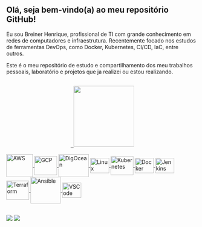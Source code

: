 ## Olá, seja bem-vindo(a) ao meu repositório GitHub!

Eu sou Breiner Henrique, profissional de TI com grande conhecimento em redes de computadores e infraestrutura. Recentemente focado nos estudos de ferramentas DevOps, como Docker, Kubernetes, CI/CD, IaC, entre outros.

Este é o meu repositório de estudo e compartilhamento dos meu trabalhos pessoais, laboratório e projetos que ja realizei ou estou realizando.

##

<div align="center">
  <a href="https://github.com/breinerHenrique">
  <img height="160em" src="https://github-readme-stats.vercel.app/api?username=breinerHenrique&show_icons=true&theme=dark&include_all_commits=true&count_private=true"/>
<!--  <img height="160em" src="https://github-readme-stats.vercel.app/api/top-langs/?username=breinerHenrique&layout=compact&langs_count=7&theme=dark"/> -->
</div>
  
  <div style="display: inline_block"><br>
  <img align="center" alt="AWS" height="60" width=70" src="https://cdn.jsdelivr.net/gh/devicons/devicon/icons/amazonwebservices/amazonwebservices-original-wordmark.svg">
  <img align="center" alt="GCP" height="50" width="60" src="https://cdn.jsdelivr.net/gh/devicons/devicon/icons/googlecloud/googlecloud-original.svg">
  <img align="center" alt="DigOcean" height="60" width="80" src="https://cdn.jsdelivr.net/gh/devicons/devicon/icons/digitalocean/digitalocean-original-wordmark.svg">
  <img align="center" alt="Linux" height="40" width="50" src="https://cdn.jsdelivr.net/gh/devicons/devicon/icons/linux/linux-original.svg">
  <img align="center" alt="Kubernetes" height="50" width="60" src="https://cdn.jsdelivr.net/gh/devicons/devicon/icons/kubernetes/kubernetes-plain-wordmark.svg">
  <img align="center" alt="Docker" height="40" width="50" src="https://cdn.jsdelivr.net/gh/devicons/devicon/icons/docker/docker-original-wordmark.svg">
  <img align="center" alt="Jenkins" height="40" width="50" src="https://cdn.jsdelivr.net/gh/devicons/devicon/icons/jenkins/jenkins-original.svg">
  <img align="center" alt="Terraform" height="50" width="60" src="https://www.vectorlogo.zone/logos/terraformio/terraformio-ar21.svg">   
  <img align="center" alt="Ansible" height="70" width="80" src="https://www.vectorlogo.zone/logos/ansible/ansible-ar21.svg">                                       
  <img align="center" alt="VSCode" height="40" width="50" src="https://cdn.jsdelivr.net/gh/devicons/devicon/icons/visualstudio/visualstudio-plain.svg">
</div>
                                                                                                                                                      
  ##                                                                                                                                             
<div> 
  <a href = "mailto:breinerhenrique@gmail.com"><img src="https://img.shields.io/badge/Gmail-D14836?style=for-the-badge&logo=gmail&logoColor=white" target="_blank"></a>
  <a href="https://www.linkedin.com/in/breinerhenrique" target="_blank"><img src="https://img.shields.io/badge/-LinkedIn-%230077B5?style=for-the-badge&logo=linkedin&logoColor=white" target="_blank"></a>
</div>
